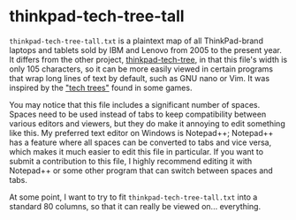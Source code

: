 # thinkpad-tech-tree-tall

`thinkpad-tech-tree-tall.txt` is a plaintext map of all ThinkPad-brand laptops and tablets sold by IBM and Lenovo from 2005 to the present year. It differs from the other project, [thinkpad-tech-tree](https://github.com/Monkeyfume/thinkpad-tech-tree), in that this file's width is only 105 characters, so it can be more easily viewed in certain programs that wrap long lines of text by default, such as GNU nano or Vim. It was inspired by the ["tech trees"](https://en.wikipedia.org/wiki/Technology_tree) found in some games.

You may notice that this file includes a significant number of spaces. Spaces need to be used instead of tabs to keep compatibility between various editors and viewers, but they do make it annoying to edit something like this. My preferred text editor on Windows is Notepad++; Notepad++ has a feature where all spaces can be converted to tabs and vice versa, which makes it much easier to edit this file in particular. If you want to submit a contribution to this file, I highly recommend editing it with Notepad++ or some other program that can switch between spaces and tabs.

At some point, I want to try to fit `thinkpad-tech-tree-tall.txt` into a standard 80 columns, so that it can really be viewed on... everything.
